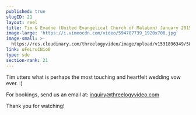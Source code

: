 ```yaml
---
published: true
slugID: 21
layout: reel
title: Tim & Evadne (United Evangelical Church of Malabon) January 2015
image-large: 'https://i.vimeocdn.com/video/594787739_1920x700.jpg'
image-small: >-
  https://res.cloudinary.com/threelogyvideo/image/upload/v1531896349/589176291_750x500a-01.jpg
link: uFeLruCNio0
type: sde
section-rank: 21
---
```

Tim utters what is perhaps the most touching and heartfelt wedding vow ever. :)

For bookings, send us an email at: inquiry@threelogyvideo.com

Thank you for watching!
